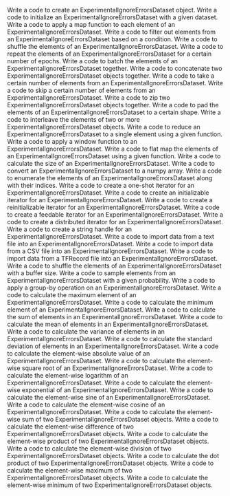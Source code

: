 Write a code to create an ExperimentalIgnoreErrorsDataset object.
Write a code to initialize an ExperimentalIgnoreErrorsDataset with a given dataset.
Write a code to apply a map function to each element of an ExperimentalIgnoreErrorsDataset.
Write a code to filter out elements from an ExperimentalIgnoreErrorsDataset based on a condition.
Write a code to shuffle the elements of an ExperimentalIgnoreErrorsDataset.
Write a code to repeat the elements of an ExperimentalIgnoreErrorsDataset for a certain number of epochs.
Write a code to batch the elements of an ExperimentalIgnoreErrorsDataset together.
Write a code to concatenate two ExperimentalIgnoreErrorsDataset objects together.
Write a code to take a certain number of elements from an ExperimentalIgnoreErrorsDataset.
Write a code to skip a certain number of elements from an ExperimentalIgnoreErrorsDataset.
Write a code to zip two ExperimentalIgnoreErrorsDataset objects together.
Write a code to pad the elements of an ExperimentalIgnoreErrorsDataset to a certain shape.
Write a code to interleave the elements of two or more ExperimentalIgnoreErrorsDataset objects.
Write a code to reduce an ExperimentalIgnoreErrorsDataset to a single element using a given function.
Write a code to apply a window function to an ExperimentalIgnoreErrorsDataset.
Write a code to flat map the elements of an ExperimentalIgnoreErrorsDataset using a given function.
Write a code to calculate the size of an ExperimentalIgnoreErrorsDataset.
Write a code to convert an ExperimentalIgnoreErrorsDataset to a numpy array.
Write a code to enumerate the elements of an ExperimentalIgnoreErrorsDataset along with their indices.
Write a code to create a one-shot iterator for an ExperimentalIgnoreErrorsDataset.
Write a code to create an initializable iterator for an ExperimentalIgnoreErrorsDataset.
Write a code to create a reinitializable iterator for an ExperimentalIgnoreErrorsDataset.
Write a code to create a feedable iterator for an ExperimentalIgnoreErrorsDataset.
Write a code to create a distributed iterator for an ExperimentalIgnoreErrorsDataset.
Write a code to create a string handle for an ExperimentalIgnoreErrorsDataset.
Write a code to import data from a text file into an ExperimentalIgnoreErrorsDataset.
Write a code to import data from a CSV file into an ExperimentalIgnoreErrorsDataset.
Write a code to import data from a TFRecord file into an ExperimentalIgnoreErrorsDataset.
Write a code to shuffle the elements of an ExperimentalIgnoreErrorsDataset with a buffer size.
Write a code to sample elements from an ExperimentalIgnoreErrorsDataset with a given probability.
Write a code to apply a group-by operation on an ExperimentalIgnoreErrorsDataset.
Write a code to calculate the maximum element of an ExperimentalIgnoreErrorsDataset.
Write a code to calculate the minimum element of an ExperimentalIgnoreErrorsDataset.
Write a code to calculate the sum of elements in an ExperimentalIgnoreErrorsDataset.
Write a code to calculate the mean of elements in an ExperimentalIgnoreErrorsDataset.
Write a code to calculate the variance of elements in an ExperimentalIgnoreErrorsDataset.
Write a code to calculate the standard deviation of elements in an ExperimentalIgnoreErrorsDataset.
Write a code to calculate the element-wise absolute value of an ExperimentalIgnoreErrorsDataset.
Write a code to calculate the element-wise square root of an ExperimentalIgnoreErrorsDataset.
Write a code to calculate the element-wise logarithm of an ExperimentalIgnoreErrorsDataset.
Write a code to calculate the element-wise exponential of an ExperimentalIgnoreErrorsDataset.
Write a code to calculate the element-wise sine of an ExperimentalIgnoreErrorsDataset.
Write a code to calculate the element-wise cosine of an ExperimentalIgnoreErrorsDataset.
Write a code to calculate the element-wise sum of two ExperimentalIgnoreErrorsDataset objects.
Write a code to calculate the element-wise difference of two ExperimentalIgnoreErrorsDataset objects.
Write a code to calculate the element-wise product of two ExperimentalIgnoreErrorsDataset objects.
Write a code to calculate the element-wise division of two ExperimentalIgnoreErrorsDataset objects.
Write a code to calculate the dot product of two ExperimentalIgnoreErrorsDataset objects.
Write a code to calculate the element-wise maximum of two ExperimentalIgnoreErrorsDataset objects.
Write a code to calculate the element-wise minimum of two ExperimentalIgnoreErrorsDataset objects.